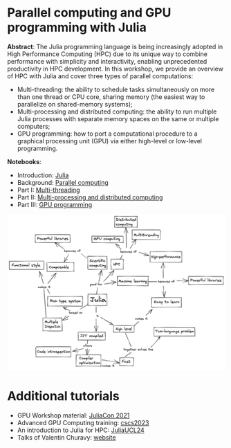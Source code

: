 # Parallel computing and GPU programming with Julia

**Abstract**: The Julia programming language is being increasingly adopted in High Performance Computing (HPC) due to its unique way to combine performance with simplicity and interactivity, enabling unprecedented productivity in HPC development.
In this workshop, we provide an overview of HPC with Julia and cover three types of parallel computations:
- Multi-threading: the ability to schedule tasks simultaneously on more than one thread or CPU core, sharing memory (the easiest way to parallelize on shared-memory systems);
- Multi-processing and distributed computing: the ability to run multiple Julia processes with separate memory spaces on the same or multiple computers;
- GPU programming: how to port a computational procedure to a graphical processing unit (GPU) via either high-level or low-level programming.

**Notebooks**:
- Introduction: [Julia](https://amontoison.github.io/Workshop-GERAD/introduction_julia.html)
- Background: [Parallel computing](https://amontoison.github.io/Workshop-GERAD/parallel_computing.html)
- Part I: [Multi-threading](https://amontoison.github.io/Workshop-GERAD/multithreading.html)
- Part II: [Multi-processing and distributed computing](https://amontoison.github.io/Workshop-GERAD/distributed_computing.html)
- Part III: [GPU programming](https://amontoison.github.io/Workshop-GERAD/gpu_programming.html)

![Julia](./Graphics/julia_concept_map.png)

# Additional tutorials

- GPU Workshop material: [JuliaCon 2021](https://github.com/maleadt/juliacon21-gpu_workshop)
- Advanced GPU Computing training: [cscs2023](https://github.com/maleadt/cscs2023)
- An introduction to Julia for HPC: [JuliaUCL24](https://github.com/carstenbauer/JuliaUCL24)
- Talks of Valentin Churavy: [website](https://vchuravy.dev/talks/)
